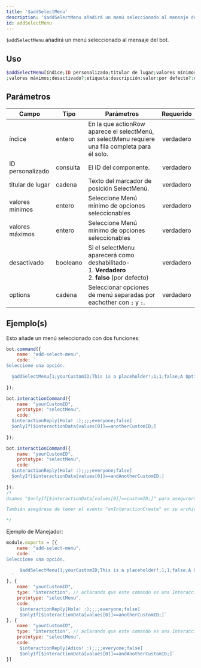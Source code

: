 ```yaml
---
title: '$addSelectMenu'
description: '$addSelectMenu añadirá un menú seleccionado al mensaje del bot.'
id: addSelectMenu
---
```


`$addSelectMenu` añadirá un menú seleccionado al mensaje del bot.

## Uso

```php
$addSelectMenu[índice;ID personalizado;titular de lugar;valores mínimos
;valores máximos;desactivado?;etiqueta:descripción:valor:por defecto?:emoji?;...]
```

## Parámetros

| Campo            | Tipo     | Parámetros                                                                                                           | Requerido |
| ---------------- | -------- | -------------------------------------------------------------------------------------------------------------------- |:---------:|
| índice           | entero   | En la que actionRow aparece el selectMenú, un selectMenu requiere una fila completa para él solo.                    | verdadero |
| ID personalizado | consulta | El ID del componente.                                                                                                | verdadero |
| titular de lugar | cadena   | Texto del marcador de posición SelectMenú.                                                                           | verdadero |
| valores mínimos  | entero   | Seleccione Menú mínimo de opciones seleccionables                                                                    | verdadero |
| valores máximos  | entero   | Seleccione Menú mínimo de opciones seleccionables                                                                    | verdadero |
| desactivado      | booleano | Si el selectMenu aparecerá como deshabilitado- <br /> 1. **Verdadero** <br /> 2. **falso** (por defecto) | verdadero |
| options          | cadena   | Seleccionar opciones de menú separadas por eachother con `;` y `:`.                                                  | verdadero |

## Ejemplo(s)

Esto añade un menú seleccionado con dos funciones:

```javascript
bot.command({
    name: "add-select-menu",
    code: `
Seleccione una opción.

  $addSelectMenu[1;yourCustomID;This is a placeholder!;1;1;false;A Option:Description of option B:anotherCustomID:false;B Option:Description of option B:andAnotherCustomID:true]
  `
});

bot.interactionCommand({
    name: "yourCustomID",
    prototype: "selectMenu",
    code: `
  $interactionReply[Hola! :);;;;everyone;false]
  $onlyIf[$interactionData[values[0]]==anotherCustomID;]
  `
});

bot.interactionCommand({
    name: "yourCustomID",
    prototype: "selectMenu",
    code: `
  $interactionReply[Hola! :);;;;everyone;false]
  $onlyIf[$interactionData[values[0]]==andAnotherCustomID;]
  `
});
/*
Usamos "$onlyIf[$interactionData[values[0]]==customID;]" para asegurarnos de que esto solo se activará para la opción de menú de selección correspondiente.

También asegúrese de tener el evento "onInteractionCreate" en su archivo principal (index.js en la mayoría de los casos).

*/
```

Ejemplo de Manejador:

```js
module.exports = [{
    name: "add-select-menu",
    code: `
Seleccione una opción.

     $addSelectMenu[1;yourCustomID;This is a placeholder!;1;1;false;A Option:Description of option B:anotherCustomID:false;B Option:Description of option B:andAnotherCustomID:true]
  `
}, {
    name: "yourCustomID",
    type: "interaction", // aclarando que este comando es una Interacción
    prototype: "selectMenu",
    code: `
     $interactionReply[Hola! :);;;;everyone;false]
     $onlyIf[$interactionData[values[0]]==anotherCustomID;]`
}, {
    name: "yourCustomID",
    type: "interaction", // aclarando que este comando es una Interacción
    prototype: "selectMenu",
    code: `
     $interactionReply[Adios! :(;;;;everyone;false]
     $onlyIf[$interactionData[values[0]]==andAnotherCustomID;]`
}]
```
